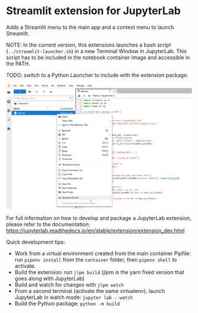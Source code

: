 # Streamlit extension for JupyterLab

Adds a Streamlit menu to the main app and a context menu to launch Streamlit.

NOTE: In the current version, this extensions launches a bash script (`../streamlit-launcher.sh`) in a new Terminal Window in JupyterLab. This script has to be included in the notebook container image and accessible in the PATH.

TODO: switch to a Python Launcher to include with the extension package.

![Streamlit Menu](preview.png)

For full information on how to develop and package a JupyterLab extension, please refer to the documentation: https://jupyterlab.readthedocs.io/en/stable/extension/extension_dev.html

Quick development tips:

* Work from a virtual environment created from the main container Pipfile: run `pipenv install` from the `container` folder, then `pipenv shell` to activate.
* Build the extension: run `jlpm build` (jlpm is the yarn fixed version that goes along with JupyterLab)
* Build and watch for changes with `jlpm watch`
* From a second terminal (activate the same virtualenv), launch JupyterLab in watch mode: `jupyter lab --watch`
* Build the Python package: `python -m build`